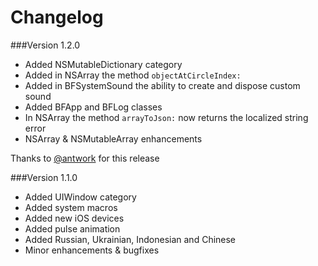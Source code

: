 Changelog
=========

###Version 1.2.0
- Added NSMutableDictionary category
- Added in NSArray the method ```objectAtCircleIndex:```
- Added in BFSystemSound the ability to create and dispose custom sound
- Added BFApp and BFLog classes
- In NSArray the method ```arrayToJson:``` now returns the localized string error
- NSArray & NSMutableArray enhancements

Thanks to [@antwork](https://github.com/antwork) for this release

###Version 1.1.0
- Added UIWindow category
- Added system macros
- Added new iOS devices
- Added pulse animation
- Added Russian, Ukrainian, Indonesian and Chinese
- Minor enhancements & bugfixes
